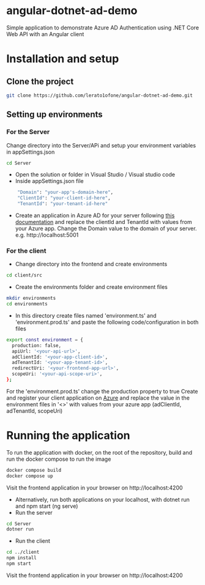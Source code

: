 # angular-dotnet-ad-demo

Simple application to demonstrate Azure AD Authentication using .NET Core Web API with an Angular client

# Installation and setup

## Clone the project

```sh
git clone https://github.com/lerato1ofone/angular-dotnet-ad-demo.git
```

## Setting up environments

### For the Server

Change directory into the Server/APi and setup your environment variables in appSettings.json

```sh
cd Server
```

- Open the solution or folder in Visual Studio / Visual studio code
- Inside appSettings.json file

```sh
    "Domain": "your-app's-domain-here",
    "ClientId": "your-client-id-here",
    "TenantId": "your-tenant-id-here"
```

- Create an application in Azure AD for your server following [this documentation](https://docs.microsoft.com/en-us/azure/active-directory/develop/quickstart-register-app) and replace the clientId and TenantId with values from your Azure app. Change the Domain value to the domain of your server. e.g. http://localhost:5001

### For the client

- Change directory into the frontend and create environments

```sh
cd client/src
```

- Create the environments folder and create environment files

```sh
mkdir environments
cd environments
```

- In this directory create files named 'environment.ts' and 'environment.prod.ts' and paste the following code/configuration in both files

```sh
export const environment = {
  production: false,
  apiUrl: '<your-api-url>',
  adClientId: '<your-app-client-id>',
  adTenantId: '<your-app-tenant-id>',
  redirectUri: '<your-frontend-app-url>',
  scopeUri: '<your-api-scope-uri>',
};
```

For the 'environment.prod.ts' change the production property to true
Create and register your client application on [Azure](https://docs.microsoft.com/en-us/azure/active-directory/develop/scenario-spa-app-registration) and replace the value in the environment files in '<>' with values from your azure app (adClientId, adTenantId, scopeUri)

# Running the application

To run the application with docker, on the root of the repository, build and run the docker compose to run the image

```sh
docker compose build
docker compose up
```

Visit the frontend application in your browser on http://localhost:4200

- Alternatively, run both applications on your localhost, with dotnet run and npm start (ng serve)
- Run the server
```sh
cd Server
dotner run
```
- Run the client
```sh
cd ../client
npm install
npm start
```
Visit the frontend application in your browser on http://localhost:4200
